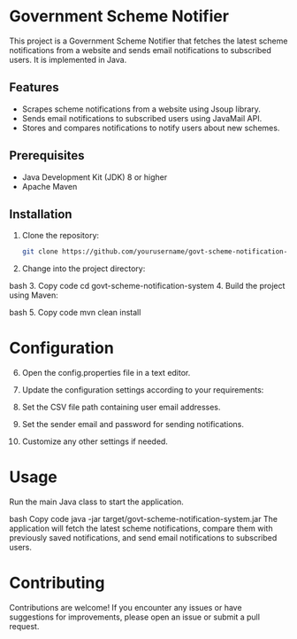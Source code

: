 # Government Scheme Notifier

This project is a Government Scheme Notifier that fetches the latest scheme notifications from a website and sends email notifications to subscribed users. It is implemented in Java.

## Features

- Scrapes scheme notifications from a website using Jsoup library.
- Sends email notifications to subscribed users using JavaMail API.
- Stores and compares notifications to notify users about new schemes.

## Prerequisites

- Java Development Kit (JDK) 8 or higher
- Apache Maven

## Installation

1. Clone the repository:

   ```bash
   git clone https://github.com/yourusername/govt-scheme-notification-system.git
2. Change into the project directory:

bash
3. Copy code
cd govt-scheme-notification-system
4. Build the project using Maven:

bash
5. Copy code
mvn clean install
# Configuration
6. Open the config.properties file in a text editor.
7. Update the configuration settings according to your requirements:

8. Set the CSV file path containing user email addresses.
9. Set the sender email and password for sending notifications.
10. Customize any other settings if needed.
# Usage
Run the main Java class to start the application.

bash
Copy code
java -jar target/govt-scheme-notification-system.jar
The application will fetch the latest scheme notifications, compare them with previously saved notifications, and send email notifications to subscribed users.

# Contributing
Contributions are welcome! If you encounter any issues or have suggestions for improvements, please open an issue or submit a pull request.
